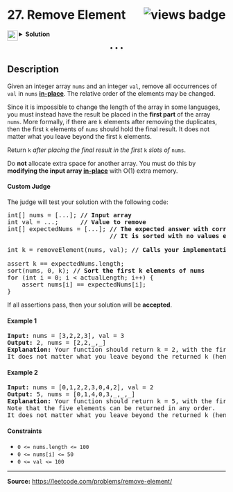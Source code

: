 <h1>
27. Remove Element
<img src="https://tinyurl.com/dfbaz7wn" align="right" alt="views badge">
</h1>

<details>
<summary>
    <img src="https://git.io/JDE5D" height="24" align="left" alt="swift">
    <b>Solution</b>
</summary>

<br/>

```swift
class Solution {
    func removeElement(_ nums: inout [Int], _ val: Int) -> Int {
        nums = nums.filter { $0 != val }
        return nums.count
    }
}
```

<p>
<a href="https://gist.github.com/asahiocean/4ebb33d184627e51be46e5328bcc8154">
<img src="https://git.io/JDNlC" alt="GitHub Gist" height="18" align="center">
</a>
<a href="https://leetcode.com/problems/remove-element/discuss/1656827/">
<img src="https://git.io/JDSVA" alt="LeetCode Discuss" height="28" align="right">
</a>
</p>
    
</details>

<p align="center">• • •</p>

## Description

Given an integer array `nums` and an integer `val`, remove all occurrences of `val` in `nums` [**in-place**](https://en.wikipedia.org/wiki/In-place_algorithm). The relative order of the elements may be changed.

Since it is impossible to change the length of the array in some languages, you must instead have the result be placed in the **first part** of the array `nums`. More formally, if there are `k` elements after removing the duplicates, then the first `k` elements of `nums` should hold the final result. It does not matter what you leave beyond the first `k` elements.

Return `k` _after placing the final result in the first_ `k` _slots of_ `nums`.

Do **not** allocate extra space for another array. You must do this by **modifying the input array [in-place](https://en.wikipedia.org/wiki/In-place_algorithm)** with O(1) extra memory.

#### Custom Judge

The judge will test your solution with the following code:

<pre>
int[] nums = [...]; <b>// Input array</b>
int val = ...;      <b>// Value to remove</b>
int[] expectedNums = [...]; <b>// The expected answer with correct length.</b>
                            <b>// It is sorted with no values equaling val.</b>

int k = removeElement(nums, val); <b>// Calls your implementation</b>

assert k == expectedNums.length;
sort(nums, 0, k); <b>// Sort the first k elements of nums</b>
for (int i = 0; i < actualLength; i++) {
    assert nums[i] == expectedNums[i];
}
</pre>

If all assertions pass, then your solution will be **accepted**.

#### Example 1

<pre>
<b>Input:</b> nums = [3,2,2,3], val = 3
<b>Output:</b> 2, nums = [2,2,_,_]
<b>Explanation:</b> Your function should return k = 2, with the first two elements of nums being 2.
It does not matter what you leave beyond the returned k (hence they are underscores).
</pre>

#### Example 2

<pre>
<b>Input:</b> nums = [0,1,2,2,3,0,4,2], val = 2
<b>Output:</b> 5, nums = [0,1,4,0,3,_,_,_]
<b>Explanation:</b> Your function should return k = 5, with the first five elements of nums containing 0, 0, 1, 3, and 4.
Note that the five elements can be returned in any order.
It does not matter what you leave beyond the returned k (hence they are underscores).
</pre>

#### Constraints

* `0 <= nums.length <= 100`
* `0 <= nums[i] <= 50`
* `0 <= val <= 100`

---

**Source:** https://leetcode.com/problems/remove-element/
